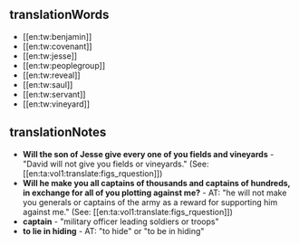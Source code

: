 ## translationWords

* [[en:tw:benjamin]]
* [[en:tw:covenant]]
* [[en:tw:jesse]]
* [[en:tw:peoplegroup]]
* [[en:tw:reveal]]
* [[en:tw:saul]]
* [[en:tw:servant]]
* [[en:tw:vineyard]]

## translationNotes

* **Will the son of Jesse give every one of you fields and vineyards** - "David will not give you fields or vineyards." (See: [[en:ta:vol1:translate:figs_rquestion]])
* **Will he make you all captains of thousands and captains of hundreds, in exchange for all of you plotting against me?** - AT: "he will not make you generals or captains of the army as a reward for supporting him against me." (See: [[en:ta:vol1:translate:figs_rquestion]])
* **captain** - "military officer leading soldiers or troops"
* **to lie in hiding** - AT: "to hide" or "to be in hiding"
